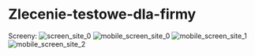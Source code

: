 # Zlecenie-testowe-dla-firmy

Screeny: 
![screen_site_0](https://user-images.githubusercontent.com/81305180/174671730-bf84989a-1bbf-429d-bee5-d637dabc82ec.png)
![mobile_screen_site_0](https://user-images.githubusercontent.com/81305180/174671738-5154fc53-f75f-43e6-bacb-01bacca16c3d.png)
![mobile_screen_site_1](https://user-images.githubusercontent.com/81305180/174671744-4ac75c40-c3b3-406c-976a-7d30d195de9c.png)
![mobile_screen_site_2](https://user-images.githubusercontent.com/81305180/174671663-b0495c77-19d6-4cdd-acb8-e36b756ce97a.png)
